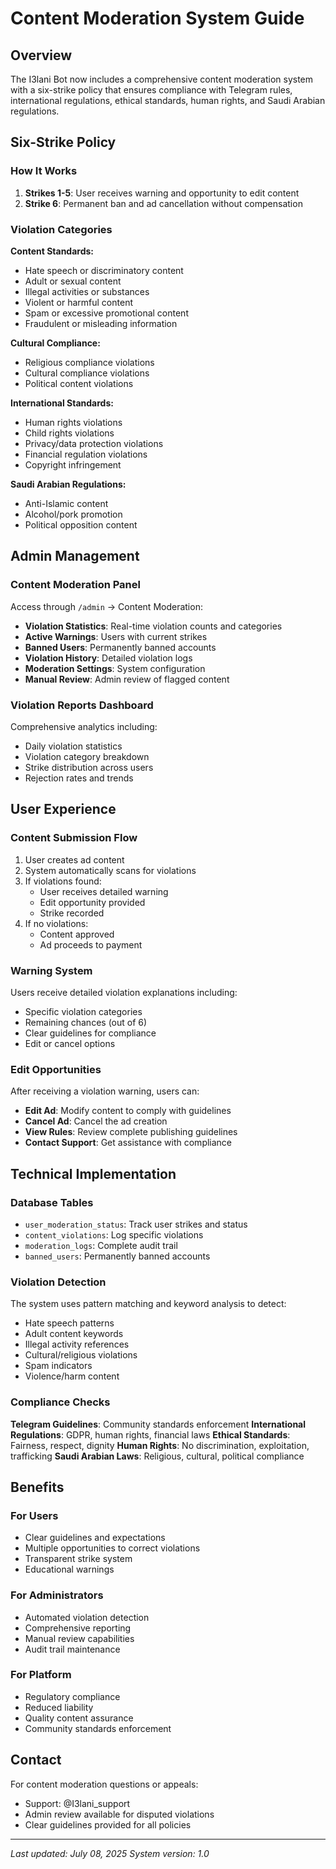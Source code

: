 # Content Moderation System Guide

## Overview

The I3lani Bot now includes a comprehensive content moderation system with a six-strike policy that ensures compliance with Telegram rules, international regulations, ethical standards, human rights, and Saudi Arabian regulations.

## Six-Strike Policy

### How It Works

1. **Strikes 1-5**: User receives warning and opportunity to edit content
2. **Strike 6**: Permanent ban and ad cancellation without compensation

### Violation Categories

**Content Standards:**
- Hate speech or discriminatory content
- Adult or sexual content  
- Illegal activities or substances
- Violent or harmful content
- Spam or excessive promotional content
- Fraudulent or misleading information

**Cultural Compliance:**
- Religious compliance violations
- Cultural compliance violations
- Political content violations

**International Standards:**
- Human rights violations
- Child rights violations
- Privacy/data protection violations
- Financial regulation violations
- Copyright infringement

**Saudi Arabian Regulations:**
- Anti-Islamic content
- Alcohol/pork promotion
- Political opposition content

## Admin Management

### Content Moderation Panel

Access through `/admin` → Content Moderation:

- **Violation Statistics**: Real-time violation counts and categories
- **Active Warnings**: Users with current strikes
- **Banned Users**: Permanently banned accounts
- **Violation History**: Detailed violation logs
- **Moderation Settings**: System configuration
- **Manual Review**: Admin review of flagged content

### Violation Reports Dashboard

Comprehensive analytics including:
- Daily violation statistics
- Violation category breakdown
- Strike distribution across users
- Rejection rates and trends

## User Experience

### Content Submission Flow

1. User creates ad content
2. System automatically scans for violations
3. If violations found:
   - User receives detailed warning
   - Edit opportunity provided
   - Strike recorded
4. If no violations:
   - Content approved
   - Ad proceeds to payment

### Warning System

Users receive detailed violation explanations including:
- Specific violation categories
- Remaining chances (out of 6)
- Clear guidelines for compliance
- Edit or cancel options

### Edit Opportunities

After receiving a violation warning, users can:
- **Edit Ad**: Modify content to comply with guidelines
- **Cancel Ad**: Cancel the ad creation
- **View Rules**: Review complete publishing guidelines
- **Contact Support**: Get assistance with compliance

## Technical Implementation

### Database Tables

- `user_moderation_status`: Track user strikes and status
- `content_violations`: Log specific violations
- `moderation_logs`: Complete audit trail
- `banned_users`: Permanently banned accounts

### Violation Detection

The system uses pattern matching and keyword analysis to detect:
- Hate speech patterns
- Adult content keywords
- Illegal activity references
- Cultural/religious violations
- Spam indicators
- Violence/harm content

### Compliance Checks

**Telegram Guidelines**: Community standards enforcement
**International Regulations**: GDPR, human rights, financial laws
**Ethical Standards**: Fairness, respect, dignity
**Human Rights**: No discrimination, exploitation, trafficking
**Saudi Arabian Laws**: Religious, cultural, political compliance

## Benefits

### For Users
- Clear guidelines and expectations
- Multiple opportunities to correct violations
- Transparent strike system
- Educational warnings

### For Administrators
- Automated violation detection
- Comprehensive reporting
- Manual review capabilities
- Audit trail maintenance

### For Platform
- Regulatory compliance
- Reduced liability
- Quality content assurance
- Community standards enforcement

## Contact

For content moderation questions or appeals:
- Support: @I3lani_support
- Admin review available for disputed violations
- Clear guidelines provided for all policies

---

*Last updated: July 08, 2025*
*System version: 1.0*